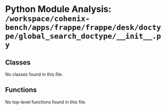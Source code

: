 # Python Module Analysis: `/workspace/cohenix-bench/apps/frappe/frappe/desk/doctype/global_search_doctype/__init__.py`

## Classes

No classes found in this file.


## Functions

No top-level functions found in this file.
